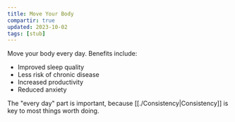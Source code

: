 ```yaml
---
title: Move Your Body
compartir: true
updated: 2023-10-02
tags: [stub]
---
```

Move your body every day. Benefits include:

* Improved sleep quality
* Less risk of chronic disease
* Increased productivity
* Reduced anxiety

The "every day" part is important, because [[./Consistency|Consistency]] is key to most things worth doing.

